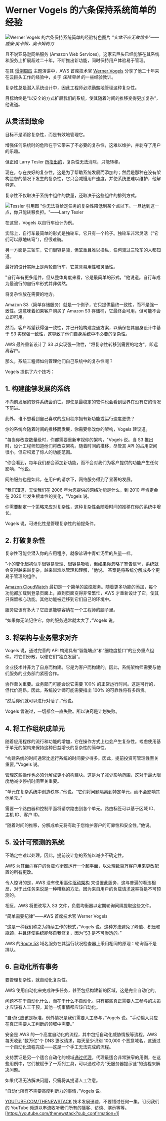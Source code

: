 # Werner Vogels 的六条保持系统简单的经验

![Werner Vogels 的六条保持系统简单的经验特色图片](https://cdn.thenewstack.io/media/2024/12/1a783e2c-aws-vogels-occam.jpg)
*"实体不应无故增多"——威廉·奥卡姆，奥卡姆剃刀*

且不说亚马逊网络服务 (Amazon Web Services)，这家云巨头已经能够在其系统和服务上扩展超过二十年，不断推出新功能，同时保持用户体验易于管理。

在其 [惯例周四](https://thenewstack.io/werner-vogels-6-rules-for-good-api-design/) 主题演讲中，AWS 首席技术官 [Werner Vogels](https://www.allthingsdistributed.com/) 分享了他二十年来在云巨头工作的经验中，关于 *保持简单* 的一些经验教训。

复杂性总是潜入系统设计中，因此工程师必须勤勉地管理这种复杂性。

目标始终是“以安全的方式扩展我们的系统，使其随着时间的推移变得更加复杂”，他说道。

## 从灵活到致命

目标不是消除复杂性，而是有效地管理它。

增强任何系统时的危险在于它带来了不必要的复杂性，这难以维护，并剥夺了用户的乐趣。

但正如 Larry Tesler [所指出的](https://lawsofux.com/teslers-law/)，复杂性无法消除，只能转移。

现在，存在良好的复杂性，这是为了帮助系统发展而添加的；然后是那种在没有架构监督的情况下发生的复杂性，它只会减慢用户速度，并使系统更难以维护，他解释道。

复杂性不仅取决于系统中组件的数量，还取决于这些组件的排列方式。

![Tessler 引用图](https://cdn.thenewstack.io/media/2024/12/00096194-aws-vogels-tesler.jpg)
"你无法将给定任务的复杂性降低到某个点以下。一旦达到这一点，你只能转移负担。"——Larry Tesler

在这里，Vogels 以自行车设计为例。

实际上，自行车最简单的形式是独轮车，它只有一个轮子。独轮车非常灵活（"它们可以原地转弯"），但很难骑。

另一方面是三轮车，它们很容易骑，但笨重且难以操纵，任何骑过三轮车的人都知道。

最好的设计实际上是两轮自行车，它兼具易用性和灵活性。

"自行车有更多组件，但从整体角度来看，它是最简单的形式，"他说道。自行车成为最流行的自行车形式并非偶然。

将复杂性放在需要的地方。

Amazon S3（简单存储服务）就是一个例子，它只提供最终一致性，而不是强一致性。这意味着如果客户购买了 Amazon S3 存储桶，它最终会可用，但可能不会立即可用。

然而，客户希望获得强一致性，并已开始构建变通方案，以确保在其自身设计中基于 S3 实现强一致性，这导致了他们自身系统中不必要的复杂性。

AWS 最终重新设计了 S3 以实现强一致性，"将复杂性转移到需要的地方"，即远离客户。

那么，系统工程师如何管理他们自己系统中的复杂性呢？

Vogels 提供了六个技巧：

## 1. 构建能够发展的系统

不向前发展的软件系统会消亡。即使是最稳定的软件也会看到世界在没有它的情况下前进。

此外，谁不想看到自己喜欢的应用程序拥有新功能或运行速度更快？

你的系统会随着时间的推移而发展，你需要修改你的架构，Vogels 建议道。

"每当你改变数量级时，你都需要重新审视你的架构，"Vogels 说。当 S3 推出时，设计工程师知道他们将改变架构。随着时间的推移，尽管其 API 的占用空间很小，但它积累了惊人的功能范围。

"你会看到，每年我们都会添加新功能，而不会对我们为客户提供的功能产生任何影响，"他说。

网络服务也是如此，在用户的请求下，网络服务得到了显著的发展。

"我们知道，无论我们在 2006 年为您提供的网络功能是什么，到 2010 年肯定会在 2020 年发生根本性的变化，"Vogels 说。

你需要制定一个策略来应对复杂性，这种复杂性会随着时间的推移在你的系统中增长。

Vogels 说，可进化性是管理复杂性的前提条件。

## 2. 打破复杂性

复杂性可能会潜入你的应用程序，就像谚语中青蛙汤里的热量一样。

"小的变化起初似乎很容易管理、很容易吸收，但如果你忽略了警告信号，系统就会变得越来越复杂，越来越难以管理和理解，"他说。
答案是将系统分解成多个更易于管理的组件。

[Amazon CloudWatch](https://thenewstack.io/amazon-cloudwatch-gets-feature-flags-user-based-monitoring/) 最初是一个简单的监控服务。随着更多功能的添加，每个功能都加载到登录页面上，直到页面变得非常繁忙，AWS 才重新设计了它，使其只保留核心功能。其他功能被迁移到它们自己的环境中。

服务应该有多大？它应该能够容纳在一个工程师的脑子里。

“如果你无法记住它，你的服务通常就太大了，”Vogels 说。

## 3. 将架构与业务需求对齐

Vogels 说，通过完善的 API 构建具有“智能端点”和“细粒度接口”的业务重点组件。将它们分散，以便它们“独立发展”。

企业技术并非为了自身而构建。它是为客户而构建的。因此，系统架构师需要与他们服务的业务部门紧密合作。

协作至关重要。业务部门可能会说它需要 100% 的正常运行时间。这是可行的，但代价高昂。因此，系统设计师可能需要指出 100% 的可靠性将有多昂贵。

“然后你们就可以进行对话了，”他说。

Vogels 曾说过，一切都会一直失败。所以诀窍是计划失败。

## 4. 将工作组织成单元

随着应用程序的流行和功能的增加，它在操作方式上也会产生复杂性。考虑使用基于单元的架构来保持这种日益增长的复杂性的简单性。

“构建系统的时间通常比运行系统的时间要少得多。因此，提前投资可管理性至关重要，”Vogels 说。

管理这些操作也必须分解成更小的构建块。这是为了减少影响范围，这对于最大限度地减少停机时间至关重要。

“单元在复杂系统中创造秩序，”他说。“它们将问题隔离到特定单元，而不会影响其他单元。”

需要一个路由器和控制平面将请求路由到各个单元。路由标签可以基于区域 ID、主机 ID、客户 ID。

“随着时间的推移，分解成单元将有助于您维护客户的可靠性和安全性，”他说。

## 5. 设计可预测的系统

不确定性难以处理。因此，提前设计您的系统以减少不确定性。

AWS 为其面向客户的负载均衡器运行一个超平面，以处理数百万客户用来更改配置的所有更改。

令人惊讶的是，AWS 没有使用[事件驱动架构](https://thenewstack.io/the-basics-of-event-driven-architectures/) 来设置此服务，这与普遍的看法相反，对于此任务来说是一种糟糕的方法，因为来自用户的负载请求速率将是不可预测的。

相反，AWS 将更改写入 S3 文件，负载均衡器以定期轮询间隔提取这些文件。

“简单需要纪律”——AWS 首席技术官 Werner Vogels

“这是一种我们称之为持续工作的模式，”Vogels 说。这种方法避免了峰值、积压和瓶颈，并且还使系统能够自我修复，因为“[S3 是不可渗透的](https://thenewstack.io/with-warpstream-confluent-got-a-new-type-of-kafka-platform/)。”

AWS 的[Route 53](https://aws.amazon.com/route53/) 域名服务在其运行状况检查器上采用相同的原理：轮询而不是排队。

## 6. 自动化所有事务

要管理复杂性，就自动化复杂性。

AWS 使用自动化来完成许多任务，甚至包括构建新的区域，这是完全自动化的。

问题不在于自动化什么，而在于什么不自动化。只有那些真正需要人工参与的决策才应该有人工干预。其他一切事情都应该自动化。

“自动化应该是标准，例外情况是我们需要人工参与，”Vogels 说。“手动输入只应在真正需要人工判断的领域中需要。”

安全是 AWS 的一个高度自动化的流程，其中包括自动化威胁情报等流程。AWS 每天收到“数万亿”个 DNS 更改请求，每天至少识别 100,000 个恶意域名，这通过一个自动化流程完成——这是一个手工无法完成的流程。

支持票证是另一个适合自动化的领域[通过代理](https://thenewstack.io/aws-launches-new-ai-agents-to-simplify-legacy-migrations/)。代理最适合非常狭窄的用例，在这些用例中，它们被赋予了一系列工具，可以通过称为“无服务器提示链”的流程来解决问题。

如果代理无法解决问题，只需将其提请人工注意。

“自动化所有不需要高度判断力的事情，”Vogels 说。

[YOUTUBE.COM/THENEWSTACK](https://www.youtube.com/c/TheNewStack)
技术发展迅速，不要错过任何一集。订阅我们的 YouTube 频道以串流收听我们所有的播客、访谈、演示等等。
[https://youtube.com/thenewstack?sub_confirmation=1]